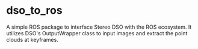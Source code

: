 # dso_to_ros

A simple ROS package to interface Stereo DSO with the ROS ecosystem. It utilizes DSO's OutputWrapper class to input images and extract the point clouds at keyframes.